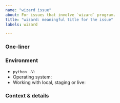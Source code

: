 ```yaml
---
name: "wizard issue"
about: For issues that involve `wizard` program.
title: "wizard: meaningful title for the issue"
labels: wizard

---
```


<!--
INSTRUCTIONS
Write a meaningful title that describes your issue with wizard.
-->

### One-liner
<!-- Replace this line with a short description. (REQUIRED) -->

### Environment
<!-- Please detail your environment -->

- `python -V`:
- Operating system:
- Working with local, staging or live:


### Context & details
<!-- If possible, replace this line with more context and details. Otherwise, remove this section from the template.

It helps if you provide screenshots of the webapp response and the logs from the terminal.
-->
